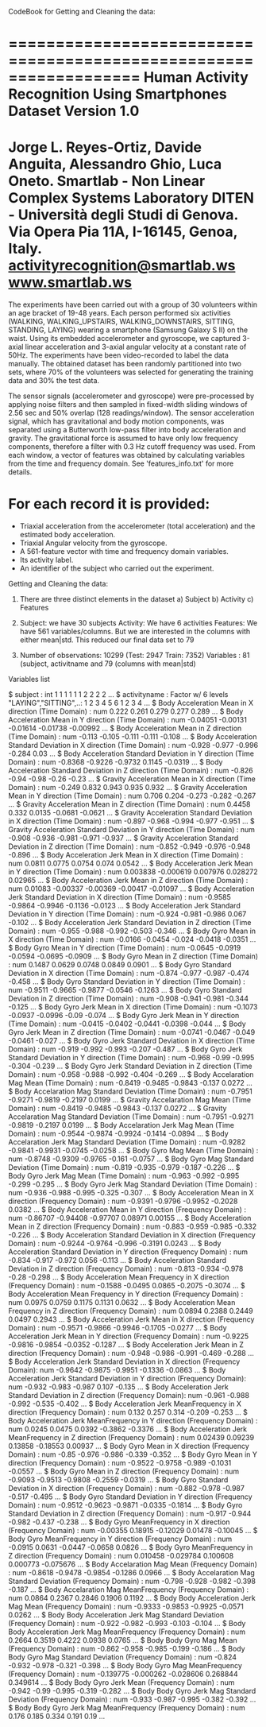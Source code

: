 CodeBook for Getting and Cleaning the data:

==================================================================
Human Activity Recognition Using Smartphones Dataset
Version 1.0
==================================================================
Jorge L. Reyes-Ortiz, Davide Anguita, Alessandro Ghio, Luca Oneto.
Smartlab - Non Linear Complex Systems Laboratory
DITEN - Università degli Studi di Genova.
Via Opera Pia 11A, I-16145, Genoa, Italy.
activityrecognition@smartlab.ws
www.smartlab.ws
==================================================================

The experiments have been carried out with a group of 30 volunteers within an age bracket of 19-48 years. Each person performed six activities (WALKING, WALKING_UPSTAIRS, WALKING_DOWNSTAIRS, SITTING, STANDING, LAYING) wearing a smartphone (Samsung Galaxy S II) on the waist. Using its embedded accelerometer and gyroscope, we captured 3-axial linear acceleration and 3-axial angular velocity at a constant rate of 50Hz. The experiments have been video-recorded to label the data manually. The obtained dataset has been randomly partitioned into two sets, where 70% of the volunteers was selected for generating the training data and 30% the test data. 

The sensor signals (accelerometer and gyroscope) were pre-processed by applying noise filters and then sampled in fixed-width sliding windows of 2.56 sec and 50% overlap (128 readings/window). The sensor acceleration signal, which has gravitational and body motion components, was separated using a Butterworth low-pass filter into body acceleration and gravity. The gravitational force is assumed to have only low frequency components, therefore a filter with 0.3 Hz cutoff frequency was used. From each window, a vector of features was obtained by calculating variables from the time and frequency domain. See 'features_info.txt' for more details. 

For each record it is provided:
======================================

- Triaxial acceleration from the accelerometer (total acceleration) and the estimated body acceleration.
- Triaxial Angular velocity from the gyroscope. 
- A 561-feature vector with time and frequency domain variables. 
- Its activity label. 
- An identifier of the subject who carried out the experiment.

Getting and Cleaning the data:

1) There are three distinct elements in the dataset
	a) Subject
	b) Activity
	c) Features
	
2)  Subject: we have 30 subjects
	Activity: We have 6 activities
	Features: We have 561 variables/columns. But we are interested in the columns with either mean|std.
	          This reduced our final data set to 79

2)  Number of observations: 10299 (Test: 2947 Train: 7352)
	Variables : 81 (subject, activitname and 79 (columns with mean|std)


Variables list

 $ subject                                                                    : int  1 1 1 1 1 1 2 2 2 2 ...
 $ activityname                                                               : Factor w/ 6 levels "LAYING","SITTING",..: 1 2 3 4 5 6 1 2 3 4 ...
 $ Body Acceleration Mean in X direction (Time Domain)                        : num  0.222 0.261 0.279 0.277 0.289 ...
 $ Body Acceleration Mean in Y direction (Time Domain)                        : num  -0.04051 -0.00131 -0.01614 -0.01738 -0.00992 ...
 $ Body Acceleration Mean in Z direction (Time Domain)                        : num  -0.113 -0.105 -0.111 -0.111 -0.108 ...
 $ Body Acceleration Standard Deviation in X direction (Time Domain)          : num  -0.928 -0.977 -0.996 -0.284 0.03 ...
 $ Body Acceleration Standard Deviation in Y direction (Time Domain)          : num  -0.8368 -0.9226 -0.9732 0.1145 -0.0319 ...
 $ Body Acceleration Standard Deviation in Z direction (Time Domain)          : num  -0.826 -0.94 -0.98 -0.26 -0.23 ...
 $ Gravity Acceleration Mean in X direction (Time Domain)                     : num  -0.249 0.832 0.943 0.935 0.932 ...
 $ Gravity Acceleration Mean in Y direction (Time Domain)                     : num  0.706 0.204 -0.273 -0.282 -0.267 ...
 $ Gravity Acceleration Mean in Z direction (Time Domain)                     : num  0.4458 0.332 0.0135 -0.0681 -0.0621 ...
 $ Gravity Acceleration Standard Deviation in X direction (Time Domain)       : num  -0.897 -0.968 -0.994 -0.977 -0.951 ...
 $ Gravity Acceleration Standard Deviation in Y direction (Time Domain)       : num  -0.908 -0.936 -0.981 -0.971 -0.937 ...
 $ Gravity Acceleration Standard Deviation in Z direction (Time Domain)       : num  -0.852 -0.949 -0.976 -0.948 -0.896 ...
 $ Body Acceleration Jerk Mean in X direction (Time Domain)                   : num  0.0811 0.0775 0.0754 0.074 0.0542 ...
 $ Body Acceleration Jerk Mean in Y direction (Time Domain)                   : num  0.003838 -0.000619 0.007976 0.028272 0.02965 ...
 $ Body Acceleration Jerk Mean in Z direction (Time Domain)                   : num  0.01083 -0.00337 -0.00369 -0.00417 -0.01097 ...
 $ Body Acceleration Jerk Standard Deviation in X direction (Time Domain)     : num  -0.9585 -0.9864 -0.9946 -0.1136 -0.0123 ...
 $ Body Acceleration Jerk Standard Deviation in Y direction (Time Domain)     : num  -0.924 -0.981 -0.986 0.067 -0.102 ...
 $ Body Acceleration Jerk Standard Deviation in Z  direction (Time Domain)    : num  -0.955 -0.988 -0.992 -0.503 -0.346 ...
 $ Body Gyro Mean in X direction (Time Domain)                                : num  -0.0166 -0.0454 -0.024 -0.0418 -0.0351 ...
 $ Body Gyro Mean in Y direction (Time Domain)                                : num  -0.0645 -0.0919 -0.0594 -0.0695 -0.0909 ...
 $ Body Gyro Mean in Z direction (Time Domain)                                : num  0.1487 0.0629 0.0748 0.0849 0.0901 ...
 $ Body Gyro Standard Deviation in X direction (Time Domain)                  : num  -0.874 -0.977 -0.987 -0.474 -0.458 ...
 $ Body Gyro Standard Deviation in Y direction (Time Domain)                  : num  -0.9511 -0.9665 -0.9877 -0.0546 -0.1263 ...
 $ Body Gyro Standard Deviation in Z direction (Time Domain)                  : num  -0.908 -0.941 -0.981 -0.344 -0.125 ...
 $ Body Gyro Jerk Mean in X direction (Time Domain)                           : num  -0.1073 -0.0937 -0.0996 -0.09 -0.074 ...
 $ Body Gyro Jerk Mean in Y direction (Time Domain)                           : num  -0.0415 -0.0402 -0.0441 -0.0398 -0.044 ...
 $ Body Gyro Jerk Mean in Z direction (Time Domain)                           : num  -0.0741 -0.0467 -0.049 -0.0461 -0.027 ...
 $ Body Gyro Jerk Standard Deviation in X direction (Time Domain)             : num  -0.919 -0.992 -0.993 -0.207 -0.487 ...
 $ Body Gyro Jerk Standard Deviation in Y direction (Time Domain)             : num  -0.968 -0.99 -0.995 -0.304 -0.239 ...
 $ Body Gyro Jerk Standard Deviation in Z direction (Time Domain)             : num  -0.958 -0.988 -0.992 -0.404 -0.269 ...
 $ Body Accelaration Mag Mean (Time Domain)                                   : num  -0.8419 -0.9485 -0.9843 -0.137 0.0272 ...
 $ Body Accelaration Mag Standard Deviation (Time Domain)                     : num  -0.7951 -0.9271 -0.9819 -0.2197 0.0199 ...
 $ Gravity Accelaration Mag Mean (Time Domain)                                : num  -0.8419 -0.9485 -0.9843 -0.137 0.0272 ...
 $ Gravity Accelaration Mag Standard Deviation (Time Domain)                  : num  -0.7951 -0.9271 -0.9819 -0.2197 0.0199 ...
 $ Body Accelaration Jerk Mag Mean (Time Domain)                              : num  -0.9544 -0.9874 -0.9924 -0.1414 -0.0894 ...
 $ Body Accelaration Jerk Mag Standard Deviation (Time Domain)                : num  -0.9282 -0.9841 -0.9931 -0.0745 -0.0258 ...
 $ Body Gyro Mag Mean (Time Domain)                                           : num  -0.8748 -0.9309 -0.9765 -0.161 -0.0757 ...
 $ Body Gyro Mag Standard Deviation (Time Domain)                             : num  -0.819 -0.935 -0.979 -0.187 -0.226 ...
 $ Body Gyro Jerk Mag Mean (Time Domain)                                      : num  -0.963 -0.992 -0.995 -0.299 -0.295 ...
 $ Body Gyro Jerk Mag Standard Deviation (Time Domain)                        : num  -0.936 -0.988 -0.995 -0.325 -0.307 ...
 $ Body Acceleration Mean in X direction (Frequency Domain)                   : num  -0.9391 -0.9796 -0.9952 -0.2028 0.0382 ...
 $ Body Acceleration Mean in Y direction (Frequency Domain)                   : num  -0.86707 -0.94408 -0.97707 0.08971 0.00155 ...
 $ Body Acceleration Mean in Z direction (Frequency Domain)                   : num  -0.883 -0.959 -0.985 -0.332 -0.226 ...
 $ Body Acceleration Standard Deviation in X direction (Frequency Domain)     : num  -0.9244 -0.9764 -0.996 -0.3191 0.0243 ...
 $ Body Acceleration Standard Deviation in Y direction (Frequency Domain)     : num  -0.834 -0.917 -0.972 0.056 -0.113 ...
 $ Body Acceleration Standard Deviation in Z direction (Frequency Domain)     : num  -0.813 -0.934 -0.978 -0.28 -0.298 ...
 $ Body Acceleration Mean Frequency in X direction (Frequency Domain)         : num  -0.1588 -0.0495 0.0865 -0.2075 -0.3074 ...
 $ Body Acceleration Mean Frequency in Y direction (Frequency Domain)         : num  0.0975 0.0759 0.1175 0.1131 0.0632 ...
 $ Body Acceleration Mean Frequency in Z direction (Frequency Domain)         : num  0.0894 0.2388 0.2449 0.0497 0.2943 ...
 $ Body Acceleration Jerk Mean in X direction (Frequency Domain)              : num  -0.9571 -0.9866 -0.9946 -0.1705 -0.0277 ...
 $ Body Acceleration Jerk Mean in Y direction (Frequency Domain)              : num  -0.9225 -0.9816 -0.9854 -0.0352 -0.1287 ...
 $ Body Acceleration Jerk Mean in Z direction (Frequency Domain)              : num  -0.948 -0.986 -0.991 -0.469 -0.288 ...
 $ Body Acceleration Jerk Standard Deviation in X direction (Frequency Domain): num  -0.9642 -0.9875 -0.9951 -0.1336 -0.0863 ...
 $ Body Acceleration Jerk Standard Deviation in Y direction (Frequency Domain): num  -0.932 -0.983 -0.987 0.107 -0.135 ...
 $ Body Acceleration Jerk Standard Deviation in Z direction (Frequency Domain): num  -0.961 -0.988 -0.992 -0.535 -0.402 ...
 $ Body Acceleration Jerk MeanFrequency in X direction (Frequency Domain)     : num  0.132 0.257 0.314 -0.209 -0.253 ...
 $ Body Acceleration Jerk MeanFrequency in Y direction (Frequency Domain)     : num  0.0245 0.0475 0.0392 -0.3862 -0.3376 ...
 $ Body Acceleration Jerk MeanFrequency in Z direction (Frequency Domain)     : num  0.02439 0.09239 0.13858 -0.18553 0.00937 ...
 $ Body Gyro Mean in X direction (Frequency Domain)                           : num  -0.85 -0.976 -0.986 -0.339 -0.352 ...
 $ Body Gyro Mean in Y direction (Frequency Domain)                           : num  -0.9522 -0.9758 -0.989 -0.1031 -0.0557 ...
 $ Body Gyro Mean in Z direction (Frequency Domain)                           : num  -0.9093 -0.9513 -0.9808 -0.2559 -0.0319 ...
 $ Body Gyro Standard Deviation in X direction (Frequency Domain)             : num  -0.882 -0.978 -0.987 -0.517 -0.495 ...
 $ Body Gyro Standard Deviation in Y direction (Frequency Domain)             : num  -0.9512 -0.9623 -0.9871 -0.0335 -0.1814 ...
 $ Body Gyro Standard Deviation in Z  direction (Frequency Domain)            : num  -0.917 -0.944 -0.982 -0.437 -0.238 ...
 $ Body Gyro MeanFrequency in X direction (Frequency Domain)                  : num  -0.00355 0.18915 -0.12029 0.01478 -0.10045 ...
 $ Body Gyro MeanFrequency in Y direction (Frequency Domain)                  : num  -0.0915 0.0631 -0.0447 -0.0658 0.0826 ...
 $ Body Gyro MeanFrequency in Z direction (Frequency Domain)                  : num  0.010458 -0.029784 0.100608 0.000773 -0.075676 ...
 $ Body Accelaration Mag Mean (Frequency Domain)                              : num  -0.8618 -0.9478 -0.9854 -0.1286 0.0966 ...
 $ Body Accelaration Mag Standard Deviation (Frequency Domain)                : num  -0.798 -0.928 -0.982 -0.398 -0.187 ...
 $ Body Accelaration Mag MeanFrequency (Frequency Domain)                     : num  0.0864 0.2367 0.2846 0.1906 0.1192 ...
 $ Body Body Acceleration Jerk Mag Mean (Frequency Domain)                    : num  -0.9333 -0.9853 -0.9925 -0.0571 0.0262 ...
 $ Body Body Acceleration Jerk Mag Standard Deviation (Frequency Domain)      : num  -0.922 -0.982 -0.993 -0.103 -0.104 ...
 $ Body Body Acceleration Jerk Mag MeanFrequency (Frequency Domain)           : num  0.2664 0.3519 0.4222 0.0938 0.0765 ...
 $ Body Body Gyro Mag Mean (Frequency Domain)                                 : num  -0.862 -0.958 -0.985 -0.199 -0.186 ...
 $ Body Body Gyro Mag Standard Deviation (Frequency Domain)                   : num  -0.824 -0.932 -0.978 -0.321 -0.398 ...
 $ Body Body Gyro Mag MeanFrequency (Frequency Domain)                        : num  -0.139775 -0.000262 -0.028606 0.268844 0.349614 ...
 $ Body Body Gyro Jerk Mean (Frequency Domain)                                : num  -0.942 -0.99 -0.995 -0.319 -0.282 ...
 $ Body Body Gyro Jerk Mag Standard Deviation (Frequency Domain)              : num  -0.933 -0.987 -0.995 -0.382 -0.392 ...
 $ Body Body Gyro Jerk Mag MeanFrequency (Frequency Domain)                   : num  0.176 0.185 0.334 0.191 0.19 ...